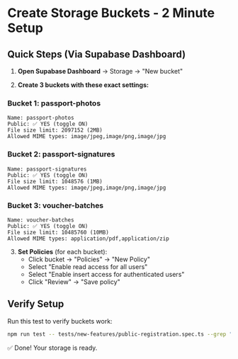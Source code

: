 # Create Storage Buckets - 2 Minute Setup

## Quick Steps (Via Supabase Dashboard)

1. **Open Supabase Dashboard** → Storage → "New bucket"

2. **Create 3 buckets with these exact settings:**

### Bucket 1: passport-photos
```
Name: passport-photos
Public: ✅ YES (toggle ON)
File size limit: 2097152 (2MB)
Allowed MIME types: image/jpeg,image/png,image/jpg
```

### Bucket 2: passport-signatures  
```
Name: passport-signatures
Public: ✅ YES (toggle ON)
File size limit: 1048576 (1MB)
Allowed MIME types: image/jpeg,image/png,image/jpg
```

### Bucket 3: voucher-batches
```
Name: voucher-batches
Public: ✅ YES (toggle ON)
File size limit: 10485760 (10MB)
Allowed MIME types: application/pdf,application/zip
```

3. **Set Policies** (for each bucket):
   - Click bucket → "Policies" → "New Policy"
   - Select "Enable read access for all users"
   - Select "Enable insert access for authenticated users"
   - Click "Review" → "Save policy"

## Verify Setup

Run this test to verify buckets work:
```bash
npm run test -- tests/new-features/public-registration.spec.ts --grep "photo upload"
```

✅ Done! Your storage is ready.


